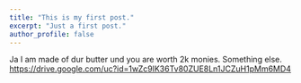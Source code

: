 ```yaml
---
title: "This is my first post."
excerpt: "Just a first post."
author_profile: false
---
```

Ja I am made of dur butter und you are worth 2k monies.
Something else.
https://drive.google.com/uc?id=1wZc9lK36Tv80ZUE8Ln1JCZuH1pMm6MD4